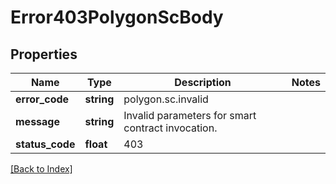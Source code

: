 # Error403PolygonScBody

## Properties

Name | Type | Description | Notes
------------ | ------------- | ------------- | -------------
**error_code** | **string** | polygon.sc.invalid |
**message** | **string** | Invalid parameters for smart contract invocation. |
**status_code** | **float** | 403 |

[[Back to Index]](../index.md)
